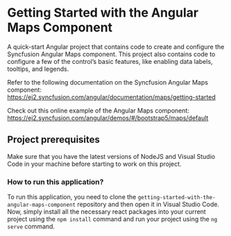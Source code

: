 # Getting Started with the Angular Maps Component

A quick-start Angular project that contains code to create and configure the Syncfusion Angular Maps component. This project also contains code to configure a few of the control’s basic features, like enabling data labels, tooltips, and legends.

Refer to the following documentation on the Syncfusion Angular Maps component: 
https://ej2.syncfusion.com/angular/documentation/maps/getting-started 

Check out this online example of the Angular Maps component: 
https://ej2.syncfusion.com/angular/demos/#/bootstrap5/maps/default

## Project prerequisites

Make sure that you have the latest versions of NodeJS and Visual Studio Code in your machine before starting to work on this project.

### How to run this application?

To run this application, you need to clone the `getting-started-with-the-angular-maps-component` repository and then open it in Visual Studio Code. Now, simply install all the necessary react packages into your current project using the `npm install` command and run your project using the `ng serve` command.
